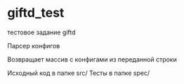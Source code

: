 # giftd_test
тестовое задание giftd

Парсер конфигов

Возвращает массив с конфигами из переданной строки

Исходный код в папке src/
Тесты в папке spec/
